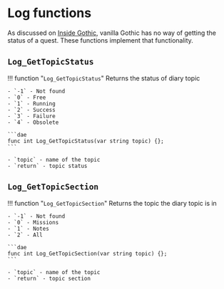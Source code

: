 # Log functions
As discussed on [Inside Gothic](https://ataulien.github.io/Inside-Gothic/QuestLog/), vanilla Gothic has no way of getting the status of a quest. These functions implement that functionality.

## `Log_GetTopicStatus`
!!! function "`Log_GetTopicStatus`"
    Returns the status of diary topic

    - `-1` - Not found
    - `0` - Free
    - `1` - Running
    - `2` - Success
    - `3` - Failure
    - `4` - Obsolete

    ```dae
    func int Log_GetTopicStatus(var string topic) {};
    ```

    - `topic` - name of the topic
    - `return` - topic status

## `Log_GetTopicSection`
!!! function "`Log_GetTopicSection`"
    Returns the topic the diary topic is in

    - `-1` - Not found
    - `0` - Missions
    - `1` - Notes
    - `2` - All

    ```dae
    func int Log_GetTopicSection(var string topic) {};
    ```

    - `topic` - name of the topic
    - `return` - topic section
